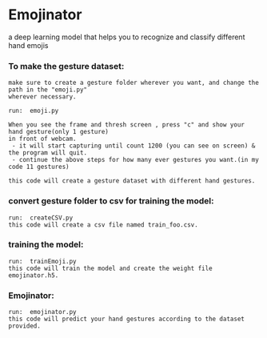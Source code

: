 # Emojinator
a deep learning model that helps you to recognize and classify different hand emojis

### To make the gesture dataset:
 ```
make sure to create a gesture folder wherever you want, and change the path in the "emoji.py"
wherever necessary.
 
 run:  emoji.py
  
When you see the frame and thresh screen , press "c" and show your hand gesture(only 1 gesture) 
in front of webcam.
  - it will start capturing until count 1200 (you can see on screen) & the program will quit.
  - continue the above steps for how many ever gestures you want.(in my code 11 gestures)

this code will create a gesture dataset with different hand gestures. 
  ```
  
### convert gesture folder to csv for training the model:
 ```
 run:  createCSV.py
this code will create a csv file named train_foo.csv. 
  ```
### training the model:
 ```
 run:  trainEmoji.py
this code will train the model and create the weight file emojinator.h5. 
  ``` 
### Emojinator:
 ```
 run:  emojinator.py
this code will predict your hand gestures according to the dataset provided. 
  ```   
